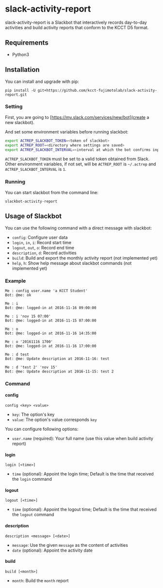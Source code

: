 # slack-activity-report
slack-activity-report is a Slackbot that interactively records day-to-day activities and build activity reports that conform to the KCCT D5 format.

## Requirements
- Python3

## Installation
You can install and upgrade with pip:
```
pip install -U git+https://github.com/kcct-fujimotolab/slack-activity-report.git
```

### Setting
First, you are going to [https://my.slack.com/services/new/bot](create a new slackbot).

And set some environment variables before running slackbot:
```sh
export ACTREP_SLACKBOT_TOKEN=<token of slackbot>
export ACTREP_ROOT=<directory where settings are saved>
export ACTREP_SLACKBOT_INTERVAL=<interval at which the bot confirms input from the user>
```
`ACTREP_SLACKBOT_TOKEN` must be set to a valid token obtained from Slack.
Other environment variables, if not set, will be `ACTREP_ROOT` is `~/.actrep` and `ACTREP_SLACKBOT_INTERVAL` is `1`.

### Running
You can start slackbot from the command line:
```
slackbot-activity-report
```

## Usage of Slackbot
You can use the following command with a direct message with slackbot:
- `config`: Configure user data
- `login`, `in`, `i`: Record start time
- `logout`, `out`, `o`: Record end time
- `description`, `d`: Record activities
- `build`: Build and export the monthly activity report (not implemented yet)
- `help`, `h`: Show help message about slackbot commands (not implemented yet)

### Example
```
Me : config user.name 'a KCCT Student'
Bot: @me: ok
```

```
Me : i
Bot: @me: logged-in at 2016-11-16 09:00:00
```

```
Me : i 'nov 15 07:00'
Bot: @me: logged-in at 2016-11-15 07:00:00
```

```
Me : o
Bot: @me: logged-in at 2016-11-16 14:35:00
```

```
Me : o '20161116 1700'
Bot: @me: logged-in at 2016-11-16 17:00:00
```

```
Me : d test
Bot: @me: Update description at 2016-11-16: test
```

```
Me : d 'test 2' 'nov 15'
Bot: @me: Update description at 2016-11-15: test 2
```

### Command

#### config
```
config <key> <value>
```
- `key`: The option's key
- `value`: The option's value corresponds `key`

You can configure following options:
- `user.name` (required): Your full name (use this value when build activity report)

#### login
```
login [<time>]
```
- `time` (optional): Appoint the login time; Default is the time that received the `login` command

#### logout
```
logout [<time>]
```
- `time` (optional): Appoint the logout time; Default is the time that received the `logout` command

#### description
```
description <message> [<date>]
```
- `message`: Use the given `message` as the content of activities
- `date` (optional): Appoint the activity date

#### build
```
build [<month>]
```
- `month`: Build the `month` report
